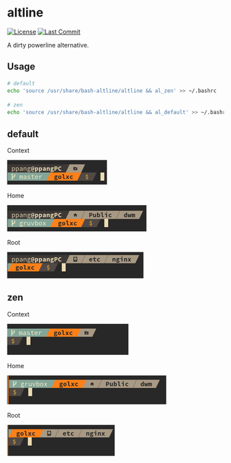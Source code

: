 # altline

[![License](https://img.shields.io/github/license/pangteypiyush/altline.svg)](https://raw.githubusercontent.com/pangteypiyush/altline/master/LICENSE) [![Last Commit](https://img.shields.io/github/last-commit/pangteypiyush/altline.svg)](https://github.com/pangteypiyush/altline/commits)

A dirty powerline alternative.

## Usage

```sh
# default
echo 'source /usr/share/bash-altline/altline && al_zen' >> ~/.bashrc

# zen
echo 'source /usr/share/bash-altline/altline && al_default' >> ~/.bashrc
```

## default

Context

![context](https://raw.githubusercontent.com/pangteypiyush/altline/screenshot/context-default-1.png)

Home

![home](https://raw.githubusercontent.com/pangteypiyush/altline/screenshot/home-default-1.png)

Root

![root](https://raw.githubusercontent.com/pangteypiyush/altline/screenshot/root-default-1.png)

## zen

Context

![context](https://raw.githubusercontent.com/pangteypiyush/altline/screenshot/context-1.png)

Home

![home](https://raw.githubusercontent.com/pangteypiyush/altline/screenshot/home-1.png)

Root

![root](https://raw.githubusercontent.com/pangteypiyush/altline/screenshot/root-1.png)
